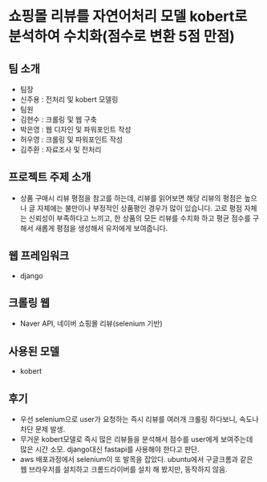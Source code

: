 # 쇼핑몰 리뷰를 자연어처리 모델 kobert로 분석하여 수치화(점수로 변환 5점 만점)

## 팀 소개

- 팀장
- 신주용 : 전처리 및 kobert 모델링
- 팀원
- 김현수 : 크롤링 및 웹 구축
- 박은영 : 웹 디자인 및 파워포인트 작성
- 허우영 : 크롤링 및 파워포인트 작성
- 김주환 : 자료조사 및 전처리

## 프로젝트 주제 소개

- 상품 구매시 리뷰 평점을 참고를 하는데, 리뷰를 읽어보면 해당 리뷰의 평점은 높으나 글 자체에는 불만이나 부정적인 상품평인 경우가 많이 있습니다. 고로 평점 자체는 신뢰성이 부족하다고 느끼고, 한 상품의 모든 리뷰를 수치화 하고 평균 점수를 구해서 새롭게 평점을 생성해서 유저에게 보여줍니다.

## 웹 프레임워크

- django

## 크롤링 웹

- Naver API, 네이버 쇼핑몰 리뷰(selenium 기반)

## 사용된 모델

- kobert

## 후기

- 우선 selenium으로 user가 요청하는 즉시 리뷰를 여러개 크롤링 하다보니, 속도나 차단 문제 발생.
- 무거운 kobert모델로 즉시 많은 리뷰들을 분석해서 점수를 user에게 보여주는데 많은 시간 소모. django대신 fastapi를 사용해야 한다고 판단.
- aws 배포과정에서 selenium이 또 발목을 잡았다. ubuntu에서 구글크롬과 같은 웹 브라우저를 설치하고 크롬드라이버를 설치 해 봤지만, 동작하지 않음.
